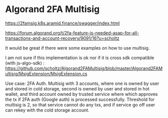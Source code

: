 # Algorand 2FA Multisig

https://2famsig.k8s.aramid.finance/swagger/index.html


https://forum.algorand.org/t/2fa-feature-is-needed-asap-for-all-transactions-and-account-recovery/9091/16?u=scholtz


It would be great if there were some examples on how to use multisig.

I am not sure if this implementation is ok nor if it is cross sdk compatible (with js-algo-sdk) : https://github.com/scholtz/Algorand2FAMultisig/blob/master/Algorand2FAMultisig/MsigExtension/MsigExtension.cs

Use case: 2FA Auth. Multisig with 3 accounts, where one is owned by user and stored in cold storage, second is owned by user and stored in hot wallet, and third account owned by trusted service where which approves the tx if 2FA auth (Google auth) is processed successfully. Threshold for multisig is 2, so that service cannot do any txs, and if service go off user can rekey with the cold storage account.

